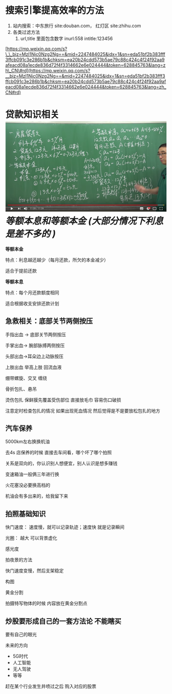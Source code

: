 # 

# 搜索引擎提高效率的方法

1. 站内搜索：中东旅行 site:douban.com，  红灯区 site:zhihu.com
2. 各类过滤方法
   1. url,title 里面包含数字  inurl:558 intitle:123456

[https://mp.weixin.qq.com/s?\_\_biz=MzI1Njc0Nzg2Ng==&mid=2247484025&idx=1&sn=eda51bf2b383fff3ffcb091c3e286b1b&chksm=ea20b24cdd573b5ae79c88c424c4f24f92aa9afeacd08a1ecde836d72f4f3314662e6e024444&token=628845763&lang=zh\_CN\#rd](https://mp.weixin.qq.com/s?__biz=MzI1Njc0Nzg2Ng==&mid=2247484025&idx=1&sn=eda51bf2b383fff3ffcb091c3e286b1b&chksm=ea20b24cdd573b5ae79c88c424c4f24f92aa9afeacd08a1ecde836d72f4f3314662e6e024444&token=628845763&lang=zh_CN#rd)

# 贷款知识相关![](/assets/money.png)_**等额本息和等额本金 \(大部分情况下利息是差不多的  \)**_

**等额本金**

特点：利息越还越少（每月还款，所欠的本金减少）

适合于提前还款

**等额本息**

特点：每个月还款额度相同

适合根据收支安排还款计划

## 急救相关：**底部关节两侧按压**

手指出血 -&gt; 底部关节两侧按压

手掌出血-&gt; 腕部脉搏两侧按压

头部出血-&gt;耳朵边上动脉按压

上肢出血 举高上肢 回流血液

绷带螺旋、交叉 缠绕

骨折包扎、悬吊

烫伤包扎 保鲜膜先覆盖受伤部位 直接放毛巾 容易伤口破损

注意定时检查包扎的情况 如果出现死血情况  然后觉得是不是要放松包扎的地方

## 汽车保养

5000km左右换换机油

去4s 店保养的时候 直接去车间看，哪个坏了哪个拍照

关系是双向的，你认识别人想便宜，别人认识是想多赚钱

变速箱油一般俩三年进行换

火花塞没必要换高档的

机油会有多出来的，给我留下来

## 拍照基础知识

快门速度： 速度慢，就可以记录轨迹；速度快 就是记录瞬间

光圈： 越大 可以背景虚化

感光度

拍夜景的方法

快门速度变慢，然后支架稳定

构图

黄金分割

拍摄特写物体的时候 内容放在黄金分割点

## **炒股要形成自己的一套方法论 不能瞎买**

要有自己的眼光

未来的方向

* 5G时代
* 人工智能
* 无人驾驶
* 等等

赶在某个行业发生井喷过之后 购入对应的股票

